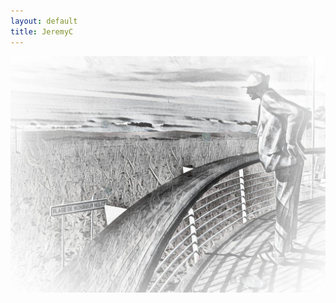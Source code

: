 ```yaml
---
layout: default
title: JeremyC
---
```

<div id="logo">
	<img class="center" src="assets/images/Hulot.jpg" alt="Hulot.jpg" width="600" />
</div>
